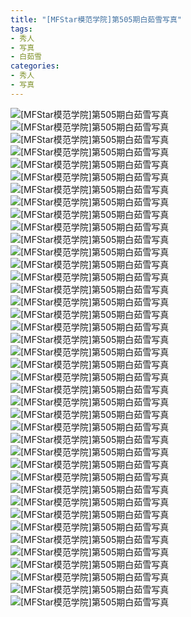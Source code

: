 ```yaml
---
title: "[MFStar模范学院]第505期白茹雪写真"
tags: 
- 秀人
- 写真
- 白茹雪
categories:
- 秀人
- 写真
---
```


![[MFStar模范学院]第505期白茹雪写真](https://img.ilovese.xyz/1734710372138.webp)
![[MFStar模范学院]第505期白茹雪写真](https://img.ilovese.xyz/1734710373360.webp)
![[MFStar模范学院]第505期白茹雪写真](https://img.ilovese.xyz/1734710375481.webp)
![[MFStar模范学院]第505期白茹雪写真](https://img.ilovese.xyz/1734710377529.webp)
![[MFStar模范学院]第505期白茹雪写真](https://img.ilovese.xyz/1734710379369.webp)
![[MFStar模范学院]第505期白茹雪写真](https://img.ilovese.xyz/1734710381286.webp)
![[MFStar模范学院]第505期白茹雪写真](https://img.ilovese.xyz/1734710382752.webp)
![[MFStar模范学院]第505期白茹雪写真](https://img.ilovese.xyz/1734710384571.webp)
![[MFStar模范学院]第505期白茹雪写真](https://img.ilovese.xyz/1734710386248.webp)
![[MFStar模范学院]第505期白茹雪写真](https://img.ilovese.xyz/1734710388043.webp)
![[MFStar模范学院]第505期白茹雪写真](https://img.ilovese.xyz/1734710389852.webp)
![[MFStar模范学院]第505期白茹雪写真](https://img.ilovese.xyz/1734710391235.webp)
![[MFStar模范学院]第505期白茹雪写真](https://img.ilovese.xyz/1734710392687.webp)
![[MFStar模范学院]第505期白茹雪写真](https://img.ilovese.xyz/1734710394849.webp)
![[MFStar模范学院]第505期白茹雪写真](https://img.ilovese.xyz/1734710396244.webp)
![[MFStar模范学院]第505期白茹雪写真](https://img.ilovese.xyz/1734710397732.webp)
![[MFStar模范学院]第505期白茹雪写真](https://img.ilovese.xyz/1734710399414.webp)
![[MFStar模范学院]第505期白茹雪写真](https://img.ilovese.xyz/1734710400793.webp)
![[MFStar模范学院]第505期白茹雪写真](https://img.ilovese.xyz/1734710402709.webp)
![[MFStar模范学院]第505期白茹雪写真](https://img.ilovese.xyz/1734710404714.webp)
![[MFStar模范学院]第505期白茹雪写真](https://img.ilovese.xyz/1734710406529.webp)
![[MFStar模范学院]第505期白茹雪写真](https://img.ilovese.xyz/1734710407887.webp)
![[MFStar模范学院]第505期白茹雪写真](https://img.ilovese.xyz/1734710409168.webp)
![[MFStar模范学院]第505期白茹雪写真](https://img.ilovese.xyz/1734710410423.webp)
![[MFStar模范学院]第505期白茹雪写真](https://img.ilovese.xyz/1734710411762.webp)
![[MFStar模范学院]第505期白茹雪写真](https://img.ilovese.xyz/1734710413720.webp)
![[MFStar模范学院]第505期白茹雪写真](https://img.ilovese.xyz/1734710415430.webp)
![[MFStar模范学院]第505期白茹雪写真](https://img.ilovese.xyz/1734710416769.webp)
![[MFStar模范学院]第505期白茹雪写真](https://img.ilovese.xyz/1734710418616.webp)
![[MFStar模范学院]第505期白茹雪写真](https://img.ilovese.xyz/1734710419881.webp)
![[MFStar模范学院]第505期白茹雪写真](https://img.ilovese.xyz/1734710421591.webp)
![[MFStar模范学院]第505期白茹雪写真](https://img.ilovese.xyz/1734710423220.webp)
![[MFStar模范学院]第505期白茹雪写真](https://img.ilovese.xyz/1734710425399.webp)
![[MFStar模范学院]第505期白茹雪写真](https://img.ilovese.xyz/1734710426848.webp)
![[MFStar模范学院]第505期白茹雪写真](https://img.ilovese.xyz/1734710429704.webp)
![[MFStar模范学院]第505期白茹雪写真](https://img.ilovese.xyz/1734710431669.webp)
![[MFStar模范学院]第505期白茹雪写真](https://img.ilovese.xyz/1734710433569.webp)
![[MFStar模范学院]第505期白茹雪写真](https://img.ilovese.xyz/1734710435343.webp)
![[MFStar模范学院]第505期白茹雪写真](https://img.ilovese.xyz/1734710437120.webp)
![[MFStar模范学院]第505期白茹雪写真](https://img.ilovese.xyz/1734710438378.webp)
